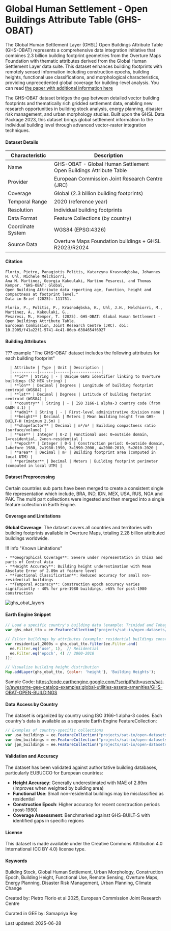 # Global Human Settlement - Open Buildings Attribute Table (GHS-OBAT)

The Global Human Settlement Layer (GHSL) Open Buildings Attribute Table (GHS-OBAT) represents a comprehensive data integration initiative that combines 2.3 billion building footprint geometries from the Overture Maps Foundation with thematic attributes derived from the Global Human Settlement Layer data suite. This dataset enhances building footprints with remotely sensed information including construction epochs, building heights, functional use classifications, and morphological characteristics, providing unprecedented global coverage for building-level analysis. You can read [the paper with additional information here](https://www.sciencedirect.com/science/article/pii/S2352340925004780)

The GHS-OBAT dataset bridges the gap between detailed vector building footprints and thematically rich gridded settlement data, enabling new research opportunities in building stock analysis, energy planning, disaster risk management, and urban morphology studies. Built upon the GHSL Data Package 2023, this dataset brings global settlement information to the individual building level through advanced vector-raster integration techniques.

#### Dataset Details

| Characteristic | Description |
|----------------|-------------|
| Name | GHS-OBAT - Global Human Settlement Open Buildings Attribute Table |
| Provider | European Commission Joint Research Centre (JRC) |
| Coverage | Global (2.3 billion building footprints) |
| Temporal Range | 2020 (reference year) |
| Resolution | Individual building footprints |
| Data Format | Feature Collections (by country) |
| Coordinate System | WGS84 (EPSG:4326) |
| Source Data | Overture Maps Foundation buildings + GHSL R2023/R2024 |

#### Citation

```
Florio, Pietro, Panagiotis Politis, Katarzyna Krasnodębska, Johannes H. Uhl, Michele Melchiorri,
Ana M. Martinez, Georgia Kakoulaki, Martino Pesaresi, and Thomas Kemper. "GHS-OBAT: Global,
Open Building Attribute data reporting age, function, height and compactness at footprint level."
Data in Brief (2025): 111751.

Florio, P., Politis, P., Krasnodębska, K., Uhl, J.H., Melchiorri, M., Martinez, A., Kakoulaki, G.,
Pesaresi, M., Kemper, T. (2025). GHS-OBAT: Global Human Settlement - Open Buildings Attribute Table.
European Commission, Joint Research Centre (JRC). doi: 10.2905/f41a22f1-5741-4c41-86eb-6384654f6927
```

#### Building Attributes

??? example "The GHS-OBAT dataset includes the following attributes for each building footprint"

      | Attribute | Type | Unit | Description |
      |-----------|------|------|-------------|
      | **id** | String | - | Unique GERS identifier linking to Overture buildings (32 HEX string) |
      | **lon** | Decimal | Degrees | Longitude of building footprint centroid (WGS84) |
      | **lat** | Decimal | Degrees | Latitude of building footprint centroid (WGS84) |
      | **country** | String | - | ISO 3166-1 alpha-3 country code (from GADM 4.1) |
      | **adm1** | String | - | First-level administrative division name |
      | **height** | Decimal | Meters | Mean building height from GHS-BUILT-H (minimum 2.5m) |
      | **shapefactor** | Decimal | m²/m³ | Building compactness ratio (surface/volume) |
      | **use** | Integer | 0-2 | Functional use: 0=outside domain, 1=residential, 2=non-residential |
      | **epoch** | Integer | 0-5 | Construction period: 0=outside domain, 1=before 1980, 2=1980-1990, 3=1990-2000, 4=2000-2010, 5=2010-2020 |
      | **area** | Decimal | m² | Building footprint area (computed in local UTM) |
      | **perimeter** | Decimal | Meters | Building footprint perimeter (computed in local UTM) |

#### Dataset Preprocessing

Certain countries sub parts have been merged to create a consistent single file representation which include, BRA, IND, IDN, MEX, USA, RUS, NGA and PAK. The multi part collections were ingested and then merged into a single feature collection in Earth Engine.

#### Coverage and Limitations

**Global Coverage**: The dataset covers all countries and territories with building footprints available in Overture Maps, totaling 2.28 billion attributed buildings worldwide.

!!! info "Known Limitations"

    - **Geographical Coverage**: Severe under representation in China and parts of Central Asia
    - **Height Accuracy**: Building height underestimation with Mean Absolute Error of 2.89m at feature level
    - **Functional Classification**: Reduced accuracy for small non-residential buildings
    - **Temporal Accuracy**: Construction epoch accuracy varies significantly - 40% for pre-1980 buildings, >65% for post-1980 construction

![ghs_obat_layers](../images/ghs_obat.gif)

#### Earth Engine Snippet

```javascript
// Load a specific country's building data (example: Trinidad and Tobago)
var ghs_obat_tto = ee.FeatureCollection("projects/sat-io/open-datasets/JRC/GHS-OBAT/GHS_OBAT_GPKG_TTO_E2020_R2024A_V1_0");

// Filter buildings by attributes (example: residential buildings constructed 2000-2010)
var residential_2000s = ghs_obat_tto.filter(ee.Filter.and(
  ee.Filter.eq('use', 1),  // Residential
  ee.Filter.eq('epoch', 4) // 2000-2010
));

// Visualize building height distribution
Map.addLayer(ghs_obat_tto, {color: 'height'}, 'Building Heights');
```

Sample Code: https://code.earthengine.google.com/?scriptPath=users/sat-io/awesome-gee-catalog-examples:global-utilities-assets-amenities/GHS-OBAT-OPEN-BUILDINGS

#### Data Access by Country

The dataset is organized by country using ISO 3166-1 alpha-3 codes. Each country's data is available as a separate Earth Engine FeatureCollection:

```javascript
// Examples of country-specific collections
var usa_buildings = ee.FeatureCollection("projects/sat-io/open-datasets/JRC/GHS-OBAT/GHS_OBAT_GPKG_USA_E2020_R2024A_V1_0");
var deu_buildings = ee.FeatureCollection("projects/sat-io/open-datasets/JRC/GHS-OBAT/GHS_OBAT_GPKG_DEU_E2020_R2024A_V1_0");
var jpn_buildings = ee.FeatureCollection("projects/sat-io/open-datasets/JRC/GHS-OBAT/GHS_OBAT_GPKG_JPN_E2020_R2024A_V1_0");
```

#### Validation and Accuracy

The dataset has been validated against authoritative building databases, particularly EUBUCCO for European countries:

- **Height Accuracy**: Generally underestimated with MAE of 2.89m (improves when weighted by building area)
- **Functional Use**: Small non-residential buildings may be misclassified as residential
- **Construction Epoch**: Higher accuracy for recent construction periods (post-1980)
- **Coverage Assessment**: Benchmarked against GHS-BUILT-S with identified gaps in specific regions

#### License

This dataset is made available under the Creative Commons Attribution 4.0 International (CC BY 4.0) license  type.

#### Keywords

Building Stock, Global Human Settlement, Urban Morphology, Construction Epoch, Building Height, Functional Use, Remote Sensing, Overture Maps, Energy Planning, Disaster Risk Management, Urban Planning, Climate Change

Created by: Pietro Florio et al 2025, European Commission Joint Research Centre

Curated in GEE by: Samapriya Roy

Last updated: 2025-06-28
